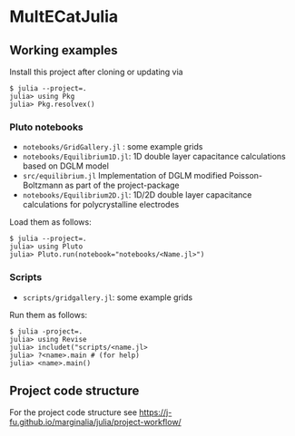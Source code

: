 MultECatJulia
=============

## Working examples

Install this project after cloning or updating via
```
$ julia --project=.
julia> using Pkg
julia> Pkg.resolvex()
```

### Pluto notebooks



- `notebooks/GridGallery.jl` : some example grids
- `notebooks/Equilibrium1D.jl`: 1D double layer capacitance calculations based on DGLM model
- `src/equilibrium.jl` Implementation of DGLM modified Poisson-Boltzmann as part of the project-package
- `notebooks/Equilibrium2D.jl`: 1D/2D double layer capacitance calculations for polycrystalline electrodes
 
Load them as follows:

```
$ julia --project=.
julia> using Pluto
julia> Pluto.run(notebook="notebooks/<Name.jl>")
```


### Scripts

- `scripts/gridgallery.jl`: some example grids

Run them as follows:
```
$ julia -project=.
julia> using Revise
julia> includet("scripts/<name.jl>
julia> ?<name>.main # (for help)
julia> <name>.main()
```


## Project code structure

For the project code structure see  https://j-fu.github.io/marginalia/julia/project-workflow/




